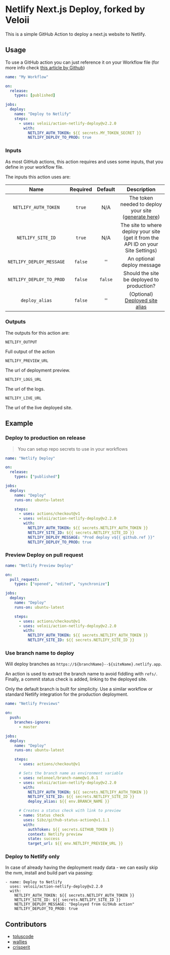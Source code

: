# Netlify Next.js Deploy, forked by Veloii

This is a simple GitHub Action to deploy a next.js website to Netlify.

## Usage

To use a GitHub action you can just reference it on your Workflow file
(for more info check [this article by Github](https://help.github.com/en/actions/automating-your-workflow-with-github-actions/configuring-a-workflow))

```yml
name: "My Workflow"

on:
  release:
    types: [published]

jobs:
  deploy:
    name: "Deploy to Netlify"
    steps:
      - uses: veloii/action-netlify-deploy@v2.2.0
        with:
          NETLIFY_AUTH_TOKEN: ${{ secrets.MY_TOKEN_SECRET }}
          NETLIFY_DEPLOY_TO_PROD: true
```

### Inputs

As most GitHub actions, this action requires and uses some inputs, that you define in
your workflow file.

The inputs this action uses are:

|           Name           | Required | Default |                                                       Description                                                        |
| :----------------------: | :------: | :-----: | :----------------------------------------------------------------------------------------------------------------------: |
|   `NETLIFY_AUTH_TOKEN`   |  `true`  |   N/A   | The token needed to deploy your site ([generate here](https://app.netlify.com/user/applications#personal-access-tokens)) |
|    `NETLIFY_SITE_ID`     |  `true`  |   N/A   |                    The site to where deploy your site (get it from the API ID on your Site Settings)                     |
| `NETLIFY_DEPLOY_MESSAGE` | `false`  |   ''    |                                                An optional deploy message                                                |
| `NETLIFY_DEPLOY_TO_PROD` | `false`  | `false` |                                        Should the site be deployed to production?                                        |
|      `deploy_alias`      | `false`  |   ''    |                        (Optional) [Deployed site alias](https://cli.netlify.com/commands/deploy)                         |

### Outputs

The outputs for this action are:

`NETLIFY_OUTPUT`

Full output of the action

`NETLIFY_PREVIEW_URL`

The url of deployment preview.

`NETLIFY_LOGS_URL`

The url of the logs.

`NETLIFY_LIVE_URL`

The url of the live deployed site.

## Example

### Deploy to production on release

> You can setup repo secrets to use in your workflows

```yml
name: "Netlify Deploy"

on:
  release:
    types: ["published"]

jobs:
  deploy:
    name: "Deploy"
    runs-on: ubuntu-latest

    steps:
      - uses: actions/checkout@v1
      - uses: veloii/action-netlify-deploy@v2.2.0
        with:
          NETLIFY_AUTH_TOKEN: ${{ secrets.NETLIFY_AUTH_TOKEN }}
          NETLIFY_SITE_ID: ${{ secrets.NETLIFY_SITE_ID }}
          NETLIFY_DEPLOY_MESSAGE: "Prod deploy v${{ github.ref }}"
          NETLIFY_DEPLOY_TO_PROD: true
```

### Preview Deploy on pull request

```yml
name: "Netlify Preview Deploy"

on:
  pull_request:
    types: ["opened", "edited", "synchronize"]

jobs:
  deploy:
    name: "Deploy"
    runs-on: ubuntu-latest

    steps:
      - uses: actions/checkout@v1
      - uses: veloii/action-netlify-deploy@v2.2.0
        with:
          NETLIFY_AUTH_TOKEN: ${{ secrets.NETLIFY_AUTH_TOKEN }}
          NETLIFY_SITE_ID: ${{ secrets.NETLIFY_SITE_ID }}
```

### Use branch name to deploy

Will deploy branches as `https://${branchName}--${siteName}.netlify.app`.

An action is used to extract the branch name to avoid fiddling with `refs/`. Finally, a commit status check is added, linking to the deployed site.

Only the default branch is built for simplicity. Use a similar workflow or standard Netlify integration for the production deployment.

```yml
name: "Netlify Previews"

on:
  push:
    branches-ignore:
      - master

jobs:
  deploy:
    name: "Deploy"
    runs-on: ubuntu-latest

    steps:
      - uses: actions/checkout@v1

      # Sets the branch name as environment variable
      - uses: nelonoel/branch-name@v1.0.1
      - uses: veloii/action-netlify-deploy@v2.2.0
        with:
          NETLIFY_AUTH_TOKEN: ${{ secrets.NETLIFY_AUTH_TOKEN }}
          NETLIFY_SITE_ID: ${{ secrets.NETLIFY_SITE_ID }}
          deploy_alias: ${{ env.BRANCH_NAME }}

      # Creates a status check with link to preview
      - name: Status check
        uses: Sibz/github-status-action@v1.1.1
        with:
          authToken: ${{ secrets.GITHUB_TOKEN }}
          context: Netlify preview
          state: success
          target_url: ${{ env.NETLIFY_PREVIEW_URL }}
```

### Deploy to Netlify only

In case of already having the deployment ready data - we can easily skip the nvm, install and build part via passing:

```
- name: Deploy to Netlify
  uses: veloii/action-netlify-deploy@v2.2.0
  with:
    NETLIFY_AUTH_TOKEN: ${{ secrets.NETLIFY_AUTH_TOKEN }}
    NETLIFY_SITE_ID: ${{ secrets.NETLIFY_SITE_ID }}
    NETLIFY_DEPLOY_MESSAGE: "Deployed from GitHub action"
    NETLIFY_DEPLOY_TO_PROD: true
```

## Contributors

- [tpluscode](https://github.com/tpluscode)
- [wallies](https://github.com/wallies)
- [crisperit](https://github.com/crisperit)
